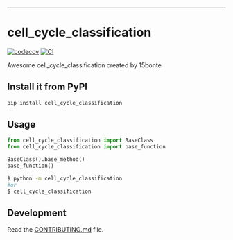 
---
# cell_cycle_classification

[![codecov](https://codecov.io/gh/15bonte/cell_cycle_classification/branch/main/graph/badge.svg?token=cell_cycle_classification_token_here)](https://codecov.io/gh/15bonte/cell_cycle_classification)
[![CI](https://github.com/15bonte/cell_cycle_classification/actions/workflows/main.yml/badge.svg)](https://github.com/15bonte/cell_cycle_classification/actions/workflows/main.yml)

Awesome cell_cycle_classification created by 15bonte

## Install it from PyPI

```bash
pip install cell_cycle_classification
```

## Usage

```py
from cell_cycle_classification import BaseClass
from cell_cycle_classification import base_function

BaseClass().base_method()
base_function()
```

```bash
$ python -m cell_cycle_classification
#or
$ cell_cycle_classification
```

## Development

Read the [CONTRIBUTING.md](CONTRIBUTING.md) file.
